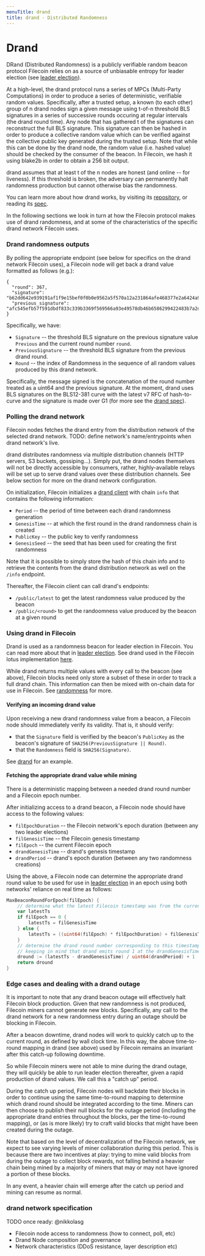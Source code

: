 ```yaml
---
menuTitle: drand
title: drand - Distributed Randomness
---
```


# Drand

DRand (Distributed Randomness) is a publicly verifiable random beacon protocol Filecoin relies on as a source of unbiasable entropy for leader election (see [leader election](election_post)).

At a high-level, the drand protocol runs a series of MPCs (Multi-Party Computations) in order to produce a series of deterministic, verifiable random values. Specifically, after a trusted setup, a known (to each other) group of n drand nodes sign a given message using t-of-n threshold BLS signatures in a series of successive rounds occuring at regular intervals (the drand round time).
Any node that has gathered t of the signatures can reconstruct the full BLS signature. This signature can then be hashed in order to produce a collective random value which can be verified against the collective public key generated during the trusted setup. Note that while this can be done by the drand node, the random value (i.e. hashed value) should be checked by the consumer of the beacon. In Filecoin, we hash it using blake2b in order to obtain a 256 bit output.

drand assumes that at least t of the n nodes are honest (and online -- for liveness). If this threshold is broken, the adversary can permanently halt randomness production but cannot otherwise bias the randomness.

You can learn more about how drand works, by visiting its [repository](https://github.com/drand/drand), or reading its [spec](https://github.com/drand/drand/blob/master/docs/SPECS.md).

In the following sections we look in turn at how the Filecoin protocol makes use of drand randomness, and at some of the characteristics of the specific drand network Filecoin uses.

### Drand randomness outputs

By polling the appropriate endpoint (see below for specifics on the drand network Filecoin uses), a Filecoin node will get back a drand value formatted as follows (e.g.):

```
{
  "round": 367,
  "signature": "b62dd642e939191af1f9e15bef0f0b0e9562a5f570a12a231864afe468377e2a6424a92ccfc34ef1471cbd58c37c6b020cf75ce9446d2aa1252a090250b2b1441f8a2a0d22208dcc09332eaa0143c4a508be13de63978dbed273e3b9813130d5",
  "previous_signature": "afc545efb57f591dbdf833c339b3369f569566a93e49578db46b6586299422483b7a2d595814046e2847494b401650a0050981e716e531b6f4b620909c2bf1476fd82cf788a110becbc77e55746a7cccd47fb171e8ae2eea2a22fcc6a512486d"
}
```

Specifically, we have:

- `Signature`           -- the threshold BLS signature on the previous signature value `Previous` and the current round number `round`.
- `PreviousSignature`   -- the threshold BLS signature from the previous drand round.
- `Round`               -- the index of Randomness in the sequence of all random values produced by this drand network.

Specifically, the message signed is the concatenation of the round number treated as a uint64 and the previous signature. At the moment, drand uses BLS signatures on the BLS12-381 curve with the latest v7 RFC of hash-to-curve and the signature is made over G1 (for more see the [drand spec](https://github.com/drand/drand/blob/master/docs/SPECS.md#cryptographic-specification)).

### Polling the drand network

Filecoin nodes fetches the drand entry from the distribution network of the
selected drand network. TODO: define network's name/entrypoints when drand
network's live.

drand distributes randomness via multiple distribution channels (HTTP servers,
S3 buckets, gossiping...).  Simply put, the drand nodes themselves will not be
directly accessible by consumers, rather, highly-available relays will be set up
to serve drand values over these distribution channels. See below section for
more on the drand network configuration.

On initialization, Filecoin initializes a [drand
client](https://github.com/drand/drand/tree/master/client) with chain `info`
that contains the following information:
- `Period`                           -- the period of time between each drand randomness generation
- `GenesisTime`                      -- at which the first round in the drand randomness chain is created
- `PublicKey`                        -- the public key to verify randomness
- `GenesisSeed`                      -- the seed that has been used for creating the first randomness

Note that it is possible to simply store the hash of this chain info and to
retrieve the contents from the drand distribution network as well on the `/info`
endpoint.

Thereafter, the Filecoin client can call drand's endpoints:

- `/public/latest` to get the latest randomness value produced by the beacon
- `/public/<round>` to get the randoomness value produced by the beacon at a given round

### Using drand in Filecoin

Drand is used as a randomness beacon for leader election in Filecoin. You can
read more about that in [leader election](election_post). See drand used in the
Filecoin lotus implementation
[here](https://github.com/filecoin-project/lotus/blob/master/chain/beacon/drand/drand.go).

While drand returns multiple values with every call to the beacon (see above),
Filecoin blocks need only store a subset of these in order to track a full drand
chain. This information can then be mixed with on-chain data for use in
Filecoin. See [randomness](randomness) for more.

#### Verifying an incoming drand value

Upon receiving a new drand randomness value from a beacon, a Filecoin node should immediately verify its validity. That is, it should verify:

- that the `Signature` field is verified by the beacon's `PublicKey` as the beacon's signature of `SHA256(PreviousSignature || Round)`.
- that the `Randomness` field is `SHA256(Signature)`.

See [drand](https://github.com/drand/drand/blob/master/beacon/beacon.go#L63) for an example.

#### Fetching the appropriate drand value while mining

There is a deterministic mapping between a needed drand round number and a Filecoin epoch number.

After initializing access to a drand beacon, a Filecoin node should have access to the following values:

- `filEpochDuration`    -- the Filecoin network's epoch duration (between any two leader elections)
- `filGenesisTime`      -- the Filecoin genesis timestamp
- `filEpoch`            -- the current Filecoin epoch
- `drandGenesisTime`    -- drand's genesis timestamp
- `drandPeriod`         -- drand's epoch duration (between any two randomness creations)

Using the above, a Filecoin node can determine the appropriate drand round value to be used for use in [leader election](election_post) in an epoch using both networks' reliance on real time as follows:

```go
MaxBeaconRoundForEpoch(filEpoch) {
    // determine what the latest Filecoin timestamp was from the current epoch number
    var latestTs
    if filEpoch == 0 {
        latestTs = filGenesisTime
    } else {
        latestTs = ((uint64(filEpoch) * filEpochDuration) + filGenesisTime) - filEpochDuration
    }
    // determine the drand round number corresponding to this timestamp
    // keeping in mind that drand emits round 1 at the drandGenesisTime
    dround := (latestTs - drandGenesisTime) / uint64(drandPeriod) + 1
    return dround
}
```

### Edge cases and dealing with a drand outage

It is important to note that any drand beacon outage will effectively halt
Filecoin block production. Given that new randomness is not produced, Filecoin
miners cannot generate new blocks. Specifically, any call to the drand network
for a new randomness entry during an outage should be blocking in Filecoin.

After a beacon downtime, drand nodes will work to quickly catch up to the
current round, as defined by wall clock time. In this way, the above
time-to-round mapping in drand (see above) used by Filecoin remains an invariant
after this catch-up following downtime.

So while Filecoin miners were not able to mine during the drand outage, they
will quickly be able to run leader election thereafter, given a rapid production
of drand values. We call this a "catch up" period.

During the catch up period, Filecoin nodes will backdate their blocks in order
to continue using the same time-to-round mapping to determine which drand round
should be integrated according to the time. Miners can then choose to publish
their null blocks for the outage period (including the appropriate drand entries
throughout the blocks, per the time-to-round mapping), or (as is more likely)
try to craft valid blocks that might have been created during the outage.

Note that based on the level of decentralization of the Filecoin network, we
expect to see varying levels of miner collaboration during this period. This is
because there are two incentives at play: trying to mine valid blocks from
during the outage to collect block rewards, not falling behind a heavier chain
being mined by a majority of miners that may or may not have ignored a portion
of these blocks.

In any event, a heavier chain will emerge after the catch up period and mining
can resume as normal.

### drand network specification

TODO once ready: @nikkolasg
- Filecoin node access to randomness (how to connect, poll, etc)
- Drand Node composition and governance
- Network characteristics (DDoS resistance, layer description etc)
